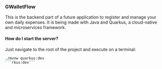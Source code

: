 ### GWalletFlow
This is the backend part of a future application to register and manage your own daily expenses.
It is being made with Java and Quarkus, a cloud-native and microservices framework.

#### How do I start the server?
Just navigate to the root of the project and execute on a terminal:
```bash
./mvnw quarkus:dev
```rkus:dev```